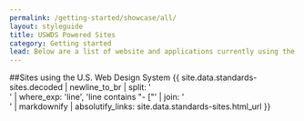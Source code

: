 ```yaml
---
permalink: /getting-started/showcase/all/
layout: styleguide
title: USWDS Powered Sites
category: Getting started
lead: Below are a list of website and applications currently using the U.S. Web Design System. If your project is currently using the Design System and you do not see it on this list, please feel free to [submit a pull request](https://github.com/18F/web-design-standards/pulls/) or email the core team at [uswds@gsa.gov](mailto:uswds@gsa.gov).
---
```

##Sites using the U.S. Web Design System
{{ site.data.standards-sites.decoded | newline_to_br | split: '<br />' | where_exp: 'line', 'line contains "- ["' | join: '<br />' | markdownify | absolutify_links: site.data.standards-sites.html_url }}
